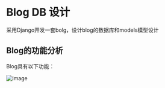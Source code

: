 # Blog DB 设计

采用Django开发一套bolg，设计blog的数据库和models模型设计

## Blog的功能分析

Blog具有以下功能：

![image](https://images2018.cnblogs.com/blog/1341090/201807/1341090-20180711193830077-1056248511.png)

